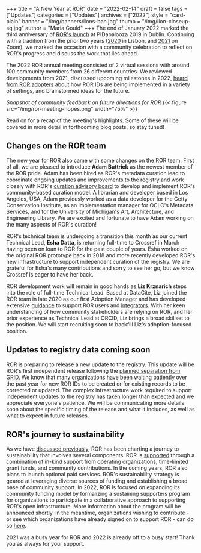 +++
title = "A New Year at ROR"
date = "2022-02-14"
draft = false
tags = ["Updates"]
categories = ["Updates"]
archives = ["2022"]
style = "card-plain"
banner = "/img/banners/lions-ban.jpg"
thumb = "/img/lion-closeup-sq.jpg"
author = "Maria Gould"
+++
The end of January 2022 marked the third anniversary of [ROR's launch](/blog/2019-02-10-announcing-first-ror-prototype/) at PIDapalooza 2019 in Dublin. Continuing with a tradition from the prior two years ([2020](/blog/2020-02-10-ror-ing-in-portugal/) in Lisbon, and [2021](/blog/2021-02-03-ror-annual-meeting/) on Zoom), we marked the occasion with a community celebration to reflect on ROR's progress and discuss the work that lies ahead.

The 2022 ROR annual meeting consisted of 2 virtual sessions with around 100 community members from 26 different countries. We reviewed developments from 2021, discussed upcoming milestones in 2022, [heard from ROR adopters](https://www.youtube.com/watch?v=wBBMM_2M1X8&list=PL4n_Cvd0PpoHfsM3_6VfhAovGIfL3Z79x) about how ROR IDs are being implemented in a variety of settings, and brainstormed ideas for the future.

_Snapshot of community feedback on future directions for ROR_
{{< figure src="/img/ror-meeting-hopes.png" width="75%" >}}

Read on for a recap of the meeting's highlights. Some of these will be covered in more detail in forthcoming blog posts, so stay tuned!

## Changes on the ROR team

The new year for ROR also came with some changes on the ROR team. First of all, we are pleased to introduce **Adam Buttrick** as the newest member of the ROR pride. Adam has been hired as ROR's metadata curation lead to coordinate ongoing updates and improvements to the registry and work closely with ROR's [curation advisory board](/governance/#curation-advisory-board) to develop and implement ROR's community-based curation model. A librarian and developer based in Los Angeles, USA, Adam previously worked as a data developer for the Getty Conservation Institute, as an implementation manager for OCLC's Metadata Services, and for the University of Michigan's Art, Architecture, and Engineering Library. We are excited and fortunate to have Adam working on the many aspects of ROR's curation!

ROR's technical team is undergoing a transition this month as our current Technical Lead, **Esha Datta**, is returning full-time to Crossref in March having been on loan to ROR for the past couple of years. Esha worked on the original ROR prototype back in 2018 and more recently developed ROR's new infrastructure to support independent curation of the registry. We are grateful for Esha's many contributions and sorry to see her go, but we know Crossref is eager to have her back.

ROR development work will remain in good hands as **Liz Krznarich** steps into the role of full-time Technical Lead. Based at DataCite, Liz joined the ROR team in late 2020 as our first Adoption Manager and has developed extensive [guidance](/blog/2021-07-21-ror-resources-roundup) to support ROR users and [integrators](/integrations). With her keen understanding of how community stakeholders are relying on ROR, and her prior experience as Technical Lead at ORCID, Liz brings a broad skillset to the position. We will start recruiting soon to backfill Liz's adoption-focused position.

## Updates to registry data coming soon

ROR is preparing to release a new update to the registry. This update will be ROR's first independent release following the [planned separation from GRID](/blog/2021-07-12-ror-grid-the-way-forward). We know that many organizations have been waiting patiently over the past year for new ROR IDs to be created or for existing records to be corrected or updated. The complex infrastructure work required to support independent updates to the registry has taken longer than expected and we appreciate everyone's patience. We will be communicating more details soon about the specific timing of the release and what it includes, as well as what to expect in future releases.

## ROR's journey to sustainability

As we have [discussed previously](/blog/2020-08-20-ror-progress-update), ROR has been charting a journey to sustainability that involves several components. ROR is [supported](/supporters) through a combination of in-kind support from operating organizations, time-limited grant funds, and community contributions. In the coming years, ROR also plans to launch optional paid services. ROR's sustainability strategy is geared at leveraging diverse sources of funding and establishing a broad base of community support. In 2022, ROR is focused on expanding its community funding model by formalizing a sustaining supporters program for organizations to participate in a collaborative approach to supporting ROR's open infrastructure. More information about the program will be announced shortly. In the meantime, organizations wishing to contribute - or see which organizations have already signed on to support ROR - can do so [here](/supporters).

2021 was a busy year for ROR and 2022 is already off to a busy start! Thank you as always for your support.

